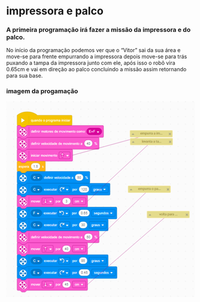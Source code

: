 # impressora e palco
### A primeira programação irá fazer a missão da impressora e do palco.
No início da programação podemos ver que o “Vitor” sai da sua área e move-se para frente empurrando a impressora depois move-se para trás puxando a tampa da impressora junto com ele,
após isso o robô vira 0.65cm e vai em direção ao palco concluindo a missão assim retornando para sua base. 
### imagem da progamação 
![Progamação1](codigo1.PNG)


